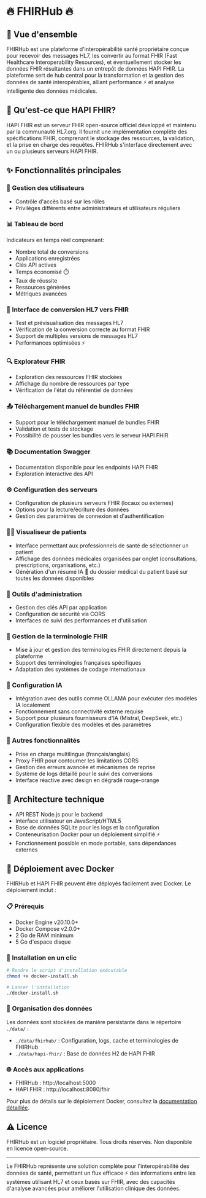 # 🔥 FHIRHub 🔥

## 🏥 Vue d'ensemble
FHIRHub est une plateforme d'interopérabilité santé propriétaire conçue pour recevoir des messages HL7, les convertir au format FHIR (Fast Healthcare Interoperability Resources), et éventuellement stocker les données FHIR résultantes dans un entrepôt de données HAPI FHIR. La plateforme sert de hub central pour la transformation et la gestion des données de santé interopérables, alliant performance ⚡ et analyse intelligente des données médicales.

## 🏥 Qu'est-ce que HAPI FHIR?
HAPI FHIR est un serveur FHIR open-source officiel développé et maintenu par la communauté HL7.org. Il fournit une implémentation complète des spécifications FHIR, comprenant le stockage des ressources, la validation, et la prise en charge des requêtes. FHIRHub s'interface directement avec un ou plusieurs serveurs HAPI FHIR.

## ✨ Fonctionnalités principales

### 👥 Gestion des utilisateurs
- Contrôle d'accès basé sur les rôles
- Privilèges différents entre administrateurs et utilisateurs réguliers

### 📊 Tableau de bord
Indicateurs en temps réel comprenant:
- Nombre total de conversions
- Applications enregistrées
- Clés API actives
- Temps économisé ⏱️
- Taux de réussite
- Ressources générées
- Métriques avancées

### 🔄 Interface de conversion HL7 vers FHIR
- Test et prévisualisation des messages HL7
- Vérification de la conversion correcte au format FHIR
- Support de multiples versions de messages HL7
- Performances optimisées ⚡

### 🔍 Explorateur FHIR
- Exploration des ressources FHIR stockées
- Affichage du nombre de ressources par type
- Vérification de l'état du référentiel de données

### 📤 Téléchargement manuel de bundles FHIR
- Support pour le téléchargement manuel de bundles FHIR
- Validation et tests de stockage
- Possibilité de pousser les bundles vers le serveur HAPI FHIR

### 📚 Documentation Swagger
- Documentation disponible pour les endpoints HAPI FHIR
- Exploration interactive des API

### ⚙️ Configuration des serveurs
- Configuration de plusieurs serveurs FHIR (locaux ou externes)
- Options pour la lecture/écriture des données
- Gestion des paramètres de connexion et d'authentification

### 👨‍⚕️ Visualiseur de patients
- Interface permettant aux professionnels de santé de sélectionner un patient
- Affichage des données médicales organisées par onglet (consultations, prescriptions, organisations, etc.)
- Génération d'un résumé IA 🤖 du dossier médical du patient basé sur toutes les données disponibles

### 🔑 Outils d'administration
- Gestion des clés API par application
- Configuration de sécurité via CORS
- Interfaces de suivi des performances et d'utilisation

### 📖 Gestion de la terminologie FHIR
- Mise à jour et gestion des terminologies FHIR directement depuis la plateforme
- Support des terminologies françaises spécifiques
- Adaptation des systèmes de codage internationaux

### 🤖 Configuration IA
- Intégration avec des outils comme OLLAMA pour exécuter des modèles IA localement
- Fonctionnement sans connectivité externe requise
- Support pour plusieurs fournisseurs d'IA (Mistral, DeepSeek, etc.)
- Configuration flexible des modèles et des paramètres

### 🌟 Autres fonctionnalités
- Prise en charge multilingue (français/anglais)
- Proxy FHIR pour contourner les limitations CORS
- Gestion des erreurs avancée et mécanismes de reprise
- Système de logs détaillé pour le suivi des conversions
- Interface réactive avec design en dégradé rouge-orange

## 🔧 Architecture technique
- API REST Node.js pour le backend
- Interface utilisateur en JavaScript/HTML5
- Base de données SQLite pour les logs et la configuration
- Conteneurisation Docker pour un déploiement simplifié ⚡
- Fonctionnement possible en mode portable, sans dépendances externes

## 🐳 Déploiement avec Docker

FHIRHub et HAPI FHIR peuvent être déployés facilement avec Docker. Le déploiement inclut :

### 📋 Prérequis
- Docker Engine v20.10.0+
- Docker Compose v2.0.0+
- 2 Go de RAM minimum
- 5 Go d'espace disque

### 🚀 Installation en un clic
```bash
# Rendre le script d'installation exécutable
chmod +x docker-install.sh

# Lancer l'installation
./docker-install.sh
```

### 📁 Organisation des données
Les données sont stockées de manière persistante dans le répertoire `./data/` :
- `./data/fhirhub/` : Configuration, logs, cache et terminologies de FHIRHub
- `./data/hapi-fhir/` : Base de données H2 de HAPI FHIR

### 🌐 Accès aux applications
- FHIRHub : http://localhost:5000
- HAPI FHIR : http://localhost:8080/fhir

Pour plus de détails sur le déploiement Docker, consultez la [documentation détaillée](./docs/docker-deployment.md).

## ⚠️ Licence
FHIRHub est un logiciel propriétaire. Tous droits réservés. Non disponible en licence open-source.

---

Le FHIRHub représente une solution complète pour l'interopérabilité des données de santé, permettant un flux efficace ⚡ des informations entre les systèmes utilisant HL7 et ceux basés sur FHIR, avec des capacités d'analyse avancées pour améliorer l'utilisation clinique des données.